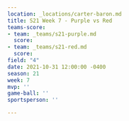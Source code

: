 ```yaml
---
location: _locations/carter-baron.md
title: S21 Week 7 - Purple vs Red
teams-score:
- team: _teams/s21-purple.md
  score: 
- team: _teams/s21-red.md
  score: 
field: "4"
date: 2021-10-31 12:00:00 -0400
season: 21
week: 7
mvp: ''
game-ball: ''
sportsperson: ''

---
```

